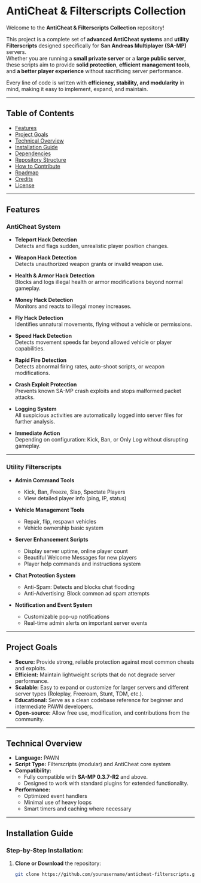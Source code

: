 # AntiCheat & Filterscripts Collection

Welcome to the **AntiCheat & Filterscripts Collection** repository!

This project is a complete set of **advanced AntiCheat systems** and **utility Filterscripts** designed specifically for **San Andreas Multiplayer (SA-MP)** servers.  
Whether you are running a **small private server** or a **large public server**, these scripts aim to provide **solid protection**, **efficient management tools**, and **a better player experience** without sacrificing server performance.

Every line of code is written with **efficiency, stability, and modularity** in mind, making it easy to implement, expand, and maintain.

---

## Table of Contents

- [Features](#features)
- [Project Goals](#project-goals)
- [Technical Overview](#technical-overview)
- [Installation Guide](#installation-guide)
- [Dependencies](#dependencies)
- [Repository Structure](#repository-structure)
- [How to Contribute](#how-to-contribute)
- [Roadmap](#roadmap)
- [Credits](#credits)
- [License](#license)

---

## Features

### AntiCheat System
- **Teleport Hack Detection**  
  Detects and flags sudden, unrealistic player position changes.
  
- **Weapon Hack Detection**  
  Detects unauthorized weapon grants or invalid weapon use.

- **Health & Armor Hack Detection**  
  Blocks and logs illegal health or armor modifications beyond normal gameplay.

- **Money Hack Detection**  
  Monitors and reacts to illegal money increases.

- **Fly Hack Detection**  
  Identifies unnatural movements, flying without a vehicle or permissions.

- **Speed Hack Detection**  
  Detects movement speeds far beyond allowed vehicle or player capabilities.

- **Rapid Fire Detection**  
  Detects abnormal firing rates, auto-shoot scripts, or weapon modifications.

- **Crash Exploit Protection**  
  Prevents known SA-MP crash exploits and stops malformed packet attacks.

- **Logging System**  
  All suspicious activities are automatically logged into server files for further analysis.

- **Immediate Action**  
  Depending on configuration: Kick, Ban, or Only Log without disrupting gameplay.

---

### Utility Filterscripts
- **Admin Command Tools**
  - Kick, Ban, Freeze, Slap, Spectate Players
  - View detailed player info (ping, IP, status)

- **Vehicle Management Tools**
  - Repair, flip, respawn vehicles
  - Vehicle ownership basic system

- **Server Enhancement Scripts**
  - Display server uptime, online player count
  - Beautiful Welcome Messages for new players
  - Player help commands and instructions system

- **Chat Protection System**
  - Anti-Spam: Detects and blocks chat flooding
  - Anti-Advertising: Block common ad spam attempts

- **Notification and Event System**
  - Customizable pop-up notifications
  - Real-time admin alerts on important server events

---

## Project Goals

- **Secure:** Provide strong, reliable protection against most common cheats and exploits.
- **Efficient:** Maintain lightweight scripts that do not degrade server performance.
- **Scalable:** Easy to expand or customize for larger servers and different server types (Roleplay, Freeroam, Stunt, TDM, etc.).
- **Educational:** Serve as a clean codebase reference for beginner and intermediate PAWN developers.
- **Open-source:** Allow free use, modification, and contributions from the community.

---

## Technical Overview

- **Language:** PAWN
- **Script Type:** Filterscripts (modular) and AntiCheat core system
- **Compatibility:**  
  - Fully compatible with **SA-MP 0.3.7-R2** and above.
  - Designed to work with standard plugins for extended functionality.
- **Performance:**  
  - Optimized event handlers
  - Minimal use of heavy loops
  - Smart timers and caching where necessary

---

## Installation Guide

### Step-by-Step Installation:

1. **Clone or Download** the repository:
   ```bash
   git clone https://github.com/yourusername/anticheat-filterscripts.git
